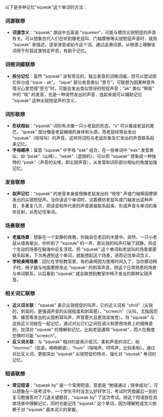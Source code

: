 以下是多种记忆“squeak”这个单词的方法：

### 词源联想
 - **词源含义**：“squeak” 源自中古英语 “squeken”，可能与模仿尖锐短促的声音有关。可以想象古代人们在听到像老鼠叫、门轴摩擦等尖锐短促声音时，就用 “squeak” 来描述，逐渐演变成如今这个词。通过追溯词源，从根源上理解该词用于形容这类特定声音，有助于记忆。

### 词根词缀联想
 - **拆分记忆**：虽然 “squeak” 没有常见的、独立表意的词根词缀，但可以尝试把它拆分成 “sque - ak”。 “sque” 部分发音类似 “思亏”，可联想为因某种意外情况心里觉得“思亏”时，可能会发出类似惊讶的短促声音；“ak” 类似 “啊咳” 中的 “咳” 的发音，也是一种突然发出的声音，连起来就可以辅助记忆 “squeak” 这种尖锐短促声的含义。

### 词形联想
 - **形状相似**：“squeak” 词形有点像一只小老鼠的形态。“s” 可以看成老鼠的尾巴，“queak” 部分像是老鼠蜷缩的身体和头部，而老鼠经常会发出 “squeak”（吱吱叫）的声音，这样将词形与老鼠形象及它发出的声音联系起来记忆。
 - **字母顺序**：留意 “squeak” 中字母 “eak” 组合，在一些单词中 “eak” 发音类似，如 “peak”（山峰），“weak”（虚弱的）。可以把 “squeak” 想象成一种独特的 “peak”（声音的尖峰，即尖锐声音），从发音和词形部分相似的角度加强记忆。

### 发音联想
 - **拟声记忆**：“squeak” 的发音本身就很像老鼠发出的 “吱吱” 声或门轴等因摩擦发出的尖锐短促声。当你读这个单词时，试着模仿老鼠叫或门轴发出这种声音，多重复几次，把读音和所代表的声音直接联系起来，形成声音与单词的条件反射，从而记住单词。

### 场景联想
 - **老鼠场景**：想象在一个安静的夜晚，你独自在老旧的木屋中。突然，一只小老鼠从墙角窜出，你听到了 “squeak” 的一声，那尖锐的叫声打破了寂静。将这个生动的场景在脑海中反复浮现，把 “squeak” 这个单词和老鼠叫的场景紧密联系起来，下次再遇到这个单词，就能想起这个场景，进而记住单词含义。
 - **学校桌椅场景**：回忆在学校教室里，有的桌椅因为使用时间久了，当你挪动椅子时，椅子腿与地面摩擦发出 “squeak” 的刺耳声音。把这个日常熟悉的场景与单词联系，以后看到 “squeak” 就会联想到教室中椅子发出的那种尖锐声音。

### 相关词汇联想
 - **近义词关联**：“squeak” 表示尖锐短促的叫声，它的近义词有 “shrill”（尖锐的，刺耳的，更强调声音的尖锐程度和刺耳感），“screech”（尖叫，尤指因恐惧、痛苦等发出的尖锐刺耳叫声，声音更大且更具突发性）。将 “squeak” 与这些近义词放在一起记忆，通过对比它们之间在语义和使用场景上的细微差别，加深对 “squeak” 的理解和记忆。比如老鼠通常 “squeak”，而人在极度恐惧时可能 “screech”。
 - **反义词关联**：与 “squeak” 相对的是表示低沉、柔和声音的词汇，如 “murmur”（低语，喃喃细语），“hum”（嗡嗡声，哼鸣声，比较柔和）。通过对比反义词，更能突出 “squeak” 尖锐短促的特点，强化对 “squeak” 单词的记忆。

### 短语联想
 - **常见短语**：“squeak by” 是一个常用短语，意思是 “勉强通过；侥幸成功”。可以想象在一场考试中，一个学生平时没怎么好好学习，考试时凭借最后一刻的复习勉强答对了几道关键题目，“squeak by” 了这次考试。把这个短语放在具体场景中理解记忆，同时也能记住 “squeak” 这个单词，因为理解短语含义依赖于对 “squeak” 基本词义的掌握。 
